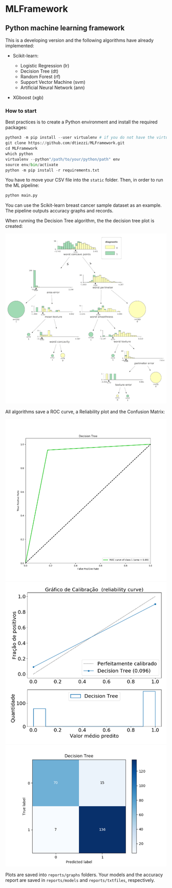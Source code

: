# MLFramework

## Python machine learning framework

This is a developing version and the following algorithms have already implemented:

- Scikit-learn:
    - Logistic Regression (lr)
    - Decision Tree (dt)
    - Random Forest (rf)
    - Support Vector Machine (svm)
    - Artificial Neural Network (ann)

- XGboost (xgb)

### How to start

Best practices is to create a Python environment and install the required packages:

```python
python3 -m pip install --user virtualenv # if you do not have the virtualenv
git clone https://github.com/dtiezzi/MLFramework.git
cd MLFramework
which python
virtualenv --python"/path/to/your/python/path" env
source env/bin/activate
python -m pip install -r requirements.txt
```

You have to move your CSV file into the `static` folder. Then, in order to run the ML pipeline:

```python
python main.py
```

You can use the Scikit-learn breast cancer sample dataset as an example. The pipeline outputs accuracy graphs and records.

When running the Decision Tree algorithm, the the decision tree plot is created:

<img src="_img/test_decision_tree.svg">

All algorithms save a ROC curve, a Reliability plot and the Confusion Matrix:

<img src="_img/test_Decision Tree_ROC_2021_06_07_22_29_18.png">
<img src="_img/test_Decision Tree_CP_2021_06_07_22_29_18.png">
<img src="_img/test_Decision Tree_CM_2021_06_07_22_29_18.png">

Plots are saved into `reports/graphs` folders. Your models and the accuracy report are saved in `reports/models` and `reports/txtfiles`, respectively.